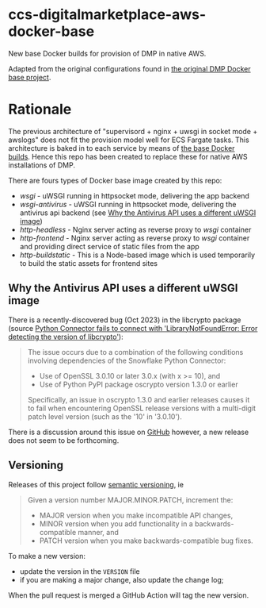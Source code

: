# ccs-digitalmarketplace-aws-docker-base

New base Docker builds for provision of DMP in native AWS.

Adapted from the original configurations found in [the original DMP Docker base project](https://github.com/Crown-Commercial-Service/digitalmarketplace-docker-base).

# Rationale

The previous architecture of "supervisord + nginx + uwsgi in socket mode + awslogs" does not fit the provision model well for ECS Fargate tasks. This architecture is baked in to each service by means of [the base Docker builds](https://github.com/Crown-Commercial-Service/digitalmarketplace-docker-base/blob/main/base.docker). Hence this repo has been created to replace these for native AWS installations of DMP.

There are fours types of Docker base image created by this repo:

* _wsgi_ - uWSGI running in httpsocket mode, delivering the app backend
* _wsgi-antivirus_ - uWSGI running in httpsocket mode, delivering the antivirus api backend (see [Why the Antivirus API uses a different uWSGI image](#why-the-antivirus-api-uses-a-different-uwgsi-image))
* _http-headless_ - Nginx server acting as reverse proxy to _wsgi_ container 
* _http-frontend_ - Nginx server acting as reverse proxy to _wsgi_ container and providing direct service of static files from the app
* _http-buildstatic_ - This is a Node-based image which is used temporarily to build the static assets for frontend sites

## Why the Antivirus API uses a different uWSGI image

There is a recently-discovered bug (Oct 2023) in the libcrypto package (source [Python Connector fails to connect with 'LibraryNotFoundError: Error detecting the version of libcrypto'](https://community.snowflake.com/s/article/Python-Connector-fails-to-connect-with-LibraryNotFoundError-Error-detecting-the-version-of-libcrypto)):

> The issue occurs due to a combination of the following conditions involving dependencies of the Snowflake Python Connector:
> - Use of OpenSSL 3.0.10 or later 3.0.x (with x >= 10), and
> - Use of Python PyPI package oscrypto version 1.3.0 or earlier
>
> Specifically, an issue in oscrypto 1.3.0 and earlier releases causes it to fail when encountering OpenSSL release versions with a multi-digit patch level version (such as the '10' in '3.0.10').

There is a discussion around this issue on [GitHub](https://github.com/wbond/oscrypto/issues/78) however, a new release does not seem to be forthcoming.

## Versioning

Releases of this project follow [semantic versioning](http://semver.org/), ie
> Given a version number MAJOR.MINOR.PATCH, increment the:
>
> - MAJOR version when you make incompatible API changes,
> - MINOR version when you add functionality in a backwards-compatible manner, and
> - PATCH version when you make backwards-compatible bug fixes.

To make a new version:
- update the version in the `VERSION` file
- if you are making a major change, also update the change log;

When the pull request is merged a GitHub Action will tag the new version.
